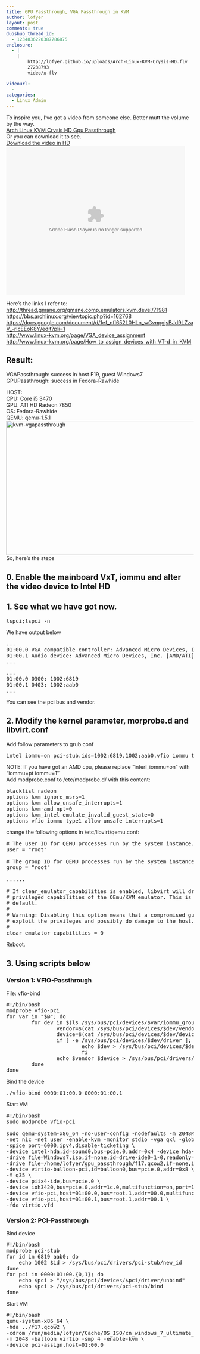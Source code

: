 ```yaml
---
title: GPU Passthrough, VGA Passthrough in KVM
author: lofyer
layout: post
comments: true
duoshuo_thread_id:
  - 1234836220387786875
enclosure:
  - |
    |
        http://lofyer.github.io/uploads/Arch-Linux-KVM-Crysis-HD.flv
        27238793
        video/x-flv
        
videourl:
  - 
categories:
  - Linux Admin
---
```

To inspire you, I&#8217;ve got a video from someone else. Better mutt the volume by the way.  
<a href="http://www.youtube.com/watch?v=Qi1LdFkRzIs" title="Arch Linux KVM Crysis HD Gpu Passthrough" target="_blank">Arch Linux KVM Crysis HD Gpu Passthrough</a>  
Or you can download it to see.  
<a href="http://lofyer.github.io/uploads/Arch-Linux-KVM-Crysis-HD.flv" title="Download the video" target="_blank">Download the video in HD</a>  
<embed src="http://player.youku.com/player.php/sid/XNTg1MzUwNjY4/v.swf" allowFullScreen="true" quality="high" width="480" height="400" align="middle" allowScriptAccess="always" type="application/x-shockwave-flash">
</embed>

Here&#8217;s the links I refer to:  
<a href="http://thread.gmane.org/gmane.comp.emulators.kvm.devel/71981" title="http://thread.gmane.org/gmane.comp.emulators.kvm.devel/71981" target="_blank">http://thread.gmane.org/gmane.comp.emulators.kvm.devel/71981</a>  
<a href="https://bbs.archlinux.org/viewtopic.php?id=162768" title="https://bbs.archlinux.org/viewtopic.php?id=162768" target="_blank">https://bbs.archlinux.org/viewtopic.php?id=162768</a>  
<a href="https://docs.google.com/document/d/1ef_nfl652L0HLn_wGvnpgjsBJd9LZzaV_-rIcEEoK8Y/edit?pli=1" title="https://docs.google.com/document/d/1ef_nfl652L0HLn_wGvnpgjsBJd9LZzaV_-rIcEEoK8Y/edit?pli=1" target="_blank">https://docs.google.com/document/d/1ef_nfl652L0HLn_wGvnpgjsBJd9LZzaV_-rIcEEoK8Y/edit?pli=1</a>  
<a href="http://www.linux-kvm.org/page/VGA_device_assignment" title="http://www.linux-kvm.org/page/VGA_device_assignment" target="_blank">http://www.linux-kvm.org/page/VGA_device_assignment</a>  
<a href="http://www.linux-kvm.org/page/VGA_device_assignment" title="http://www.linux-kvm.org/page/VGA_device_assignment" target="_blank">http://www.linux-kvm.org/page/How_to_assign_devices_with_VT-d_in_KVM</a>

## Result:  
VGAPassthrough: success in host F19, guest Windows7  
GPUPassthrough: success in Fedora-Rawhide

HOST:  
CPU: Core i5 3470  
GPU: ATI HD Radeon 7850  
OS: Fedora-Rawhide  
QEMU: qemu-1.5.1  
<a href="http://blog.lofyer.org/2013/05/pass-host-gpu-to-guest-via-qemu-ncursescurses/kvm-vgapassthrough/" rel="attachment wp-att-2380"><img src="http://lofyer.github.io/uploads/kvm-vgapassthrough.png" alt="kvm-vgapassthrough" width="614" height="360" class="alignnone size-full wp-image-2380" /></a>  
So, here&#8217;s the steps

## 0. Enable the mainboard VxT, iommu and alter the video device to Intel HD

## 1. See what we have got now.

<pre>lspci;lspci -n
</pre>

We have output below

<pre>...
01:00.0 VGA compatible controller: Advanced Micro Devices, Inc. [AMD/ATI] Pitcairn PRO [Radeon HD 7850]
01:00.1 Audio device: Advanced Micro Devices, Inc. [AMD/ATI] Cape Verde/Pitcairn HDMI Audio [Radeon HD 7700/7800 Series]
...
</pre>

<pre>...
01:00.0 0300: 1002:6819
01:00.1 0403: 1002:aab0
...
</pre>

You can see the pci bus and vendor.

## 2. Modify the kernel parameter, morprobe.d and libvirt.conf

Add follow parameters to grub.conf

<pre>intel_iommu=on pci-stub.ids=1002:6819,1002:aab0,vfio_iommu_type1.allow_unsafe_interrupts=1
</pre>

NOTE: If you have got an AMD cpu, please replace &#8220;interl_iommu=on&#8221; with &#8220;iommu=pt iommu=1&#8243;  
Add modprobe.conf to /etc/modprobe.d/ with this content:

<pre>blacklist radeon
options kvm ignore_msrs=1
options kvm allow_unsafe_interrupts=1
options kvm-amd npt=0
options kvm_intel emulate_invalid_guest_state=0
options vfio_iommu_type1 allow_unsafe_interrupts=1
</pre>

change the following options in /etc/libvirt/qemu.conf:

<pre># The user ID for QEMU processes run by the system instance.
user = "root"

# The group ID for QEMU processes run by the system instance.
group = "root"

......

# If clear_emulator_capabilities is enabled, libvirt will drop all
# privileged capabilities of the QEmu/KVM emulator. This is enabled by
# default.
#
# Warning: Disabling this option means that a compromised guest can
# exploit the privileges and possibly do damage to the host.
#
clear_emulator_capabilities = 0
</pre>

Reboot.

## 3. Using scripts below

### Version 1: VFIO-Passthrough

File: vfio-bind

<pre>#!/bin/bash
modprobe vfio-pci
for var in "$@"; do
        for dev in $(ls /sys/bus/pci/devices/$var/iommu_group/devices); do
                vendor=$(cat /sys/bus/pci/devices/$dev/vendor)
                device=$(cat /sys/bus/pci/devices/$dev/device)
                if [ -e /sys/bus/pci/devices/$dev/driver ]; then
                        echo $dev > /sys/bus/pci/devices/$dev/driver/unbind
                        fi
                echo $vendor $device > /sys/bus/pci/drivers/vfio-pci/new_id
        done
done
</pre>

Bind the device

<pre>./vfio-bind 0000:01:00.0 0000:01:00.1
</pre>

Start VM

<pre>#!/bin/bash
sudo modprobe vfio-pci

sudo qemu-system-x86_64 -no-user-config -nodefaults -m 2048M -smp 4 -boot menu=on \
-net nic -net user -enable-kvm -monitor stdio -vga qxl -global qxl-vga.vram_size=67108864 \
-spice port=6000,ipv4,disable-ticketing \
-device intel-hda,id=sound0,bus=pcie.0,addr=0x4 -device hda-duplex,id=sound0-codec0,bus=sound0.0,cad=0 \
-drive file=Windows7.iso,if=none,id=drive-ide0-1-0,readonly=on,format=raw -device ide-cd,bus=ide.1,unit=0,drive=drive-ide0-1-0,id=ide0-1-0 \
-drive file=/home/lofyer/gpu_passthrough/f17.qcow2,if=none,id=drive-virtio-disk0,format=qcow2,cache=none,werror=stop,rerror=stop,aio=threads -device virtio-blk-pci,scsi=off,bus=pcie.0,addr=0x7,drive=drive-virtio-disk0,id=virtio-disk0,bootindex=1 \
-device virtio-balloon-pci,id=balloon0,bus=pcie.0,addr=0x8 \
-M q35 \
-device piix4-ide,bus=pcie.0 \
-device ioh3420,bus=pcie.0,addr=1c.0,multifunction=on,port=1,chassis=1,id=root.1 \
-device vfio-pci,host=01:00.0,bus=root.1,addr=00.0,multifunction=on,x-vga=on \
-device vfio-pci,host=01:00.1,bus=root.1,addr=00.1 \
-fda virtio.vfd
</pre>

### Version 2: PCI-Passthrough

Bind device

<pre>#!/bin/bash
modprobe pci-stub
for id in 6819 aab0; do
    echo 1002 $id > /sys/bus/pci/drivers/pci-stub/new_id
done
for pci in 0000:01:00.{0,1}; do
    echo $pci > "/sys/bus/pci/devices/$pci/driver/unbind"
    echo $pci > /sys/bus/pci/drivers/pci-stub/bind
done
</pre>

Start VM

<pre>#!/bin/bash
qemu-system-x86_64 \
-hda ../f17.qcow2 \
-cdrom /run/media/lofyer/Cache/OS_ISO/cn_windows_7_ultimate_with_sp1_x64_dvd_u_677408.iso \
-m 2048 -balloon virtio -smp 4 -enable-kvm \
-device pci-assign,host=01:00.0
</pre>